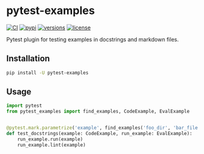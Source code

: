 # pytest-examples

[![CI](https://github.com/pydantic/pytest-examples/workflows/CI/badge.svg?event=push)](https://github.com/pydantic/pytest-examples/actions?query=event%3Apush+branch%3Amain+workflow%3ACI)
[![pypi](https://img.shields.io/pypi/v/pytest-examples.svg)](https://pypi.python.org/pypi/pytest-examples)
[![versions](https://img.shields.io/pypi/pyversions/pytest-examples.svg)](https://github.com/pydantic/pytest-examples)
[![license](https://img.shields.io/github/license/pydantic/pytest-examples.svg)](https://github.com/pydantic/pytest-examples/blob/main/LICENSE)

Pytest plugin for testing examples in docstrings and markdown files.

## Installation

```bash
pip install -U pytest-examples
```

## Usage

```py
import pytest
from pytest_examples import find_examples, CodeExample, EvalExample


@pytest.mark.parametrize('example', find_examples('foo_dir', 'bar_file.py'))
def test_docstrings(example: CodeExample, run_example: EvalExample):
    run_example.run(example)
    run_example.lint(example)
```
